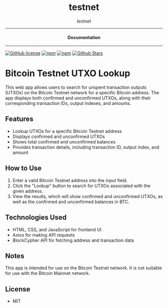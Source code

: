 

<div align="center">  
  <h1>testnet</h1>
</div>

<div align="center">  
<i>testnet</i>
</div>

---

<div align="center">
<h4>Documentation</h4>
</div>

---

[![GitHub license](https://img.shields.io/badge/license-MIT-blue.svg)](https://github.com/nosdav/testnet/blob/gh-pages/LICENSE)
[![npm](https://img.shields.io/npm/v/testnet3)](https://npmjs.com/package/testnet3)
[![npm](https://img.shields.io/npm/dw/testnet3.svg)](https://npmjs.com/package/testnet3)
[![Github Stars](https://img.shields.io/github/stars/nosdav/testnet.svg)](https://github.com/nosdav/testnet/)


# Bitcoin Testnet UTXO Lookup

This web app allows users to search for unspent transaction outputs (UTXOs) on the Bitcoin Testnet network for a specific Bitcoin address. The app displays both confirmed and unconfirmed UTXOs, along with their corresponding transaction IDs, output indexes, and amounts.

## Features

- Lookup UTXOs for a specific Bitcoin Testnet address
- Displays confirmed and unconfirmed UTXOs
- Shows total confirmed and unconfirmed balances
- Provides transaction details, including transaction ID, output index, and amount

## How to Use

1. Enter a valid Bitcoin Testnet address into the input field.
2. Click the "Lookup" button to search for UTXOs associated with the given address.
3. View the results, which will show confirmed and unconfirmed UTXOs, as well as the confirmed and unconfirmed balances in BTC.

## Technologies Used

- HTML, CSS, and JavaScript for frontend UI
- Axios for making API requests
- BlockCypher API for fetching address and transaction data

## Notes

This app is intended for use on the Bitcoin Testnet network. It is not suitable for use with the Bitcoin Mainnet network.

## License

- MIT
